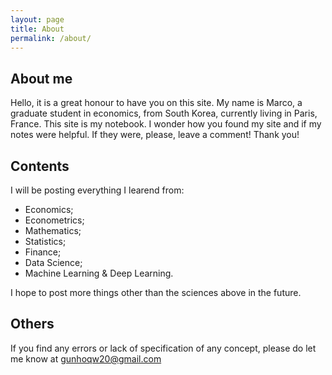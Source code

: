 ```yaml
---
layout: page
title: About
permalink: /about/
---
```


## About me

Hello, it is a great honour to have you on this site. My name is Marco, a graduate student in economics, from South Korea, currently living in Paris, France. This site is my notebook. I wonder how you found my site and if my notes were helpful. If they were, please, leave a comment! Thank you!

## Contents

I will be posting everything I learend from:

- Economics;
- Econometrics;
- Mathematics;
- Statistics;
- Finance;
- Data Science;
- Machine Learning & Deep Learning.

I hope to post more things other than the sciences above in the future.

## Others

If you find any errors or lack of specification of any concept, please do let me know at gunhoqw20@gmail.com
